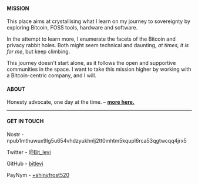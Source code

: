 #### MISSION
This place aims at crystallising what I learn on my journey to sovereignty by exploring Bitcoin, FOSS tools, hardware and software.

In the attempt to learn more, I enumerate the facets of the Bitcoin and privacy rabbit holes. Both might seem technical and daunting, *at times, it is for me*, but keep climbing.

This journey doesn't start alone, as it follows the open and supportive communities in the space. I want to take this mission higher by working with a Bitcoin-centric company, and I will.

#### ABOUT
Honesty advocate, one day at the time. – [**more here.**](about)

---
#### GET IN TOUCH
Nostr - npub1mthuwux9lg5u654vhdzyukhnlj2tt0mhtm5kqupl6rca53qgtwcqq4jrx5

Twitter - [@Bit_levi](https://twitter.com/Bit_levi)

GitHub - [bitlevi](https://github.com/bitlevi)

PayNym - [+shinyfrost520](https://paynym.is/+shinyfrost520)
